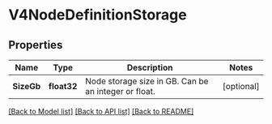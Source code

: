 # V4NodeDefinitionStorage

## Properties

Name | Type | Description | Notes
------------ | ------------- | ------------- | -------------
**SizeGb** | **float32** | Node storage size in GB. Can be an integer or float. | [optional] 

[[Back to Model list]](../README.md#documentation-for-models) [[Back to API list]](../README.md#documentation-for-api-endpoints) [[Back to README]](../README.md)


